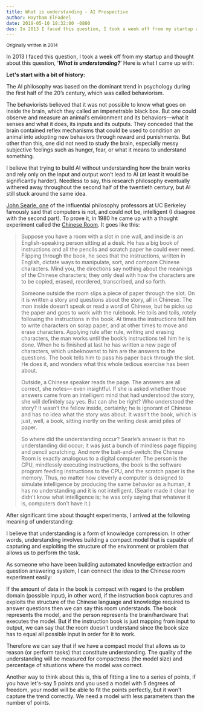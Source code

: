 ```yaml
---
title: What is understanding - AI Prospective
author: Haytham ElFadeel
date: 2019-05-10 18:32:00 -0800
des: In 2013 I faced this question, I took a week off from my startup and thought about this question, <b>What is understanding?</b> Here is what I came up with...
---
```

<sup>Originally written in 2014</sup>

In 2013 I faced this question, I took a week off from my startup and thought about this question, ‘**_What is understanding?_**’ Here is what I came up with:



**Let's start with a bit of history:**

The AI philosophy was based on the dominant trend in psychology during the first half of the 20’s century, which was called behaviorism.



The behaviorists believed that it was not possible to know what goes on inside the brain, which they called an impenetrable black box. But one could observe and measure an animal’s environment and its behaviors—what it senses and what it does, its inputs and its outputs. They conceded that the brain contained reflex mechanisms that could be used to condition an animal into adopting new behaviors through reward and punishments. But other than this, one did not need to study the brain, especially messy subjective feelings such as hunger, fear, or what it means to understand something.



I believe that trying to build AI without understanding how the brain works and rely only on the  input and output won’t lead to AI (at least it would be significantly harder). Needless to say, this research philosophy eventually withered away throughout the second half of the twentieth century, but AI still stuck around the same idea.



[John Searle, one](http://en.wikipedia.org/wiki/John_Searle) of the influential philosophy professors at UC Berkeley famously said that computers is not, and could not be, intelligent (I disagree with the second part). To prove it, in 1980 he came up with a thought experiment called the  [Chinese Room](http://en.wikipedia.org/wiki/Chinese_room). It goes like this:



> Suppose you have a room with a slot in one wall, and inside is an English-speaking person sitting at a desk. He has a big book of instructions and all the pencils and scratch paper he could ever need. Flipping through the book, he sees that the instructions, written in English, dictate ways to manipulate, sort, and compare Chinese characters. Mind you, the directions say nothing about the meanings of the Chinese characters; they only deal with how the characters are to be copied, erased, reordered, transcribed, and so forth.
>
> Someone outside the room slips a piece of paper through the slot. On it is written a story and questions about the story, all in Chinese. The man inside doesn’t speak or read a word of Chinese, but he picks up the paper and goes to work with the rulebook. He toils and toils, rotely following the instructions in the book. At times the instructions tell him to write characters on scrap paper, and at other times to move and erase characters. Applying rule after rule, writing and erasing characters, the man works until the book’s instructions tell him he is done. When he is finished at last he has written a new page of characters, which unbeknownst to him are the answers to the questions. The book tells him to pass his paper back through the slot. He does it, and wonders what this whole tedious exercise has been about.
>
> Outside, a Chinese speaker reads the page. The answers are all correct, she notes— even insightful. If she is asked whether those answers came from an intelligent mind that had understood the story, she will definitely say yes. But can she be right? Who understood the story? It wasn’t the fellow inside, certainly; he is ignorant of Chinese and has no idea what the story was about. It wasn’t the book, which is just, well, a book, sitting inertly on the writing desk amid piles of paper.
>
> So where did the understanding occur? Searle’s answer is that no understanding did occur; it was just a bunch of mindless page flipping and pencil scratching. And now the bait-and-switch: the Chinese Room is exactly analogous to a digital computer. The person is the CPU, mindlessly executing instructions, the book is the software program feeding instructions to the CPU, and the scratch paper is the memory. Thus, no matter how cleverly a computer is designed to simulate intelligence by producing the same behavior as a human, it has no understanding and it is not intelligent. (Searle made it clear he didn’t know what intelligence is; he was only saying that whatever it is, computers don’t have it.)



After significant time about thought experiments, I arrived at the following meaning of understanding:

I believe that understanding is a form of knowledge compression. In other words, understanding involves building a compact model that is capable of capturing and exploiting the structure of the environment or problem that allows us to perform the task.

As someone who have been building automated knowledge extraction and question answering system, I can connect the idea to the Chinese room experiment easily:

If the amount of data in the book is compact with regard to the problem domain (possible input), in other word, if the instruction book captures and exploits the structure of the Chinese language and knowledge required to answer questions then we can say this room understands. The book represents the model, and the person represents the brain/hardware that executes the model. But if the instruction book is just mapping from input to output, we can say that the room doesn't understand since the book size has to equal all possible input in order for it to work.



Therefore we can say that if we have a compact model that allows us to reason (or perform tasks) that constitute understanding. The quality of the understanding will be measured for compactness (the model size) and percentage of situations where the model was correct.



Another way to think about this is, this of fitting a line to a series of points, if you have let's-say 5 points and you used a model with 5 degrees of freedom, your model will be able to fit the points perfectly, but it won't capture the trend correctly. We need a model with less parameters than the number of points.
